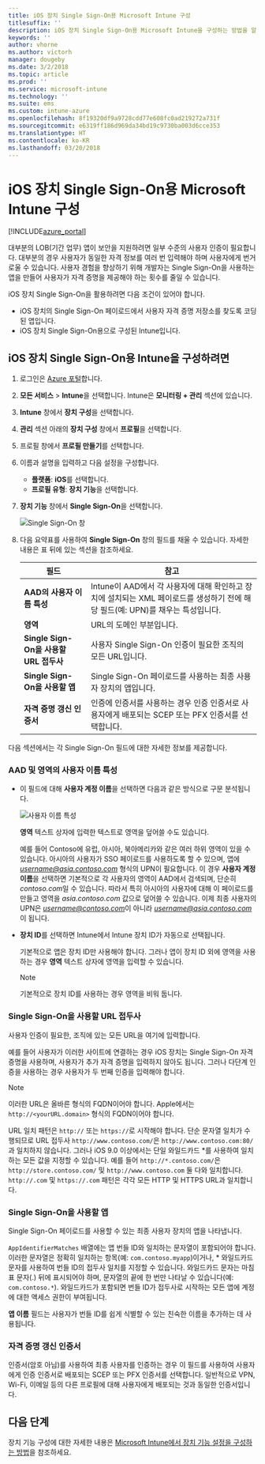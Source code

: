 ```yaml
---
title: iOS 장치 Single Sign-On용 Microsoft Intune 구성
titlesuffix: ''
description: iOS 장치 Single Sign-On용 Microsoft Intune을 구성하는 방법을 알아봅니다.
keywords: ''
author: vhorne
ms.author: victorh
manager: dougeby
ms.date: 3/2/2018
ms.topic: article
ms.prod: ''
ms.service: microsoft-intune
ms.technology: ''
ms.suite: ems
ms.custom: intune-azure
ms.openlocfilehash: 8f19320df9a9728cdd77e608fc0ad219272a731f
ms.sourcegitcommit: e6319ff186d969da34bd19c9730ba003d6cce353
ms.translationtype: HT
ms.contentlocale: ko-KR
ms.lasthandoff: 03/20/2018
---
```

# <a name="configure-microsoft-intune-for-ios-device-single-sign-on"></a>iOS 장치 Single Sign-On용 Microsoft Intune 구성

[!INCLUDE[azure_portal](./includes/azure_portal.md)]

대부분의 LOB(기간 업무) 앱이 보안을 지원하려면 일부 수준의 사용자 인증이 필요합니다. 대부분의 경우 사용자가 동일한 자격 정보를 여러 번 입력해야 하며 사용자에게 번거로울 수 있습니다. 사용자 경험을 향상하기 위해 개발자는 Single Sign-On을 사용하는 앱을 만들어 사용자가 자격 증명을 제공해야 하는 횟수를 줄일 수 있습니다.

iOS 장치 Single Sign-On을 활용하려면 다음 조건이 있어야 합니다.

- iOS 장치의 Single Sign-On 페이로드에서 사용자 자격 증명 저장소를 찾도록 코딩된 앱입니다.
- iOS 장치 Single Sign-On용으로 구성된 Intune입니다.

## <a name="to-configure-intune-for-ios-device-single-sign-on"></a>iOS 장치 Single Sign-On용 Intune을 구성하려면


1. 로그인은 [Azure 포털](https://portal.azure.com)합니다.
2. **모든 서비스** > **Intune**을 선택합니다. Intune은 **모니터링 + 관리** 섹션에 있습니다.
3. **Intune** 창에서 **장치 구성**을 선택합니다.
4. **관리** 섹션 아래의 **장치 구성** 창에서 **프로필**을 선택합니다.
5. 프로필 창에서 **프로필 만들기**를 선택합니다.
6. 이름과 설명을 입력하고 다음 설정을 구성합니다.
   - **플랫폼**: **iOS**를 선택합니다.
   - **프로필 유형**: **장치 기능**을 선택합니다.
7. **장치 기능** 창에서 **Single Sign-On**을 선택합니다.

   ![Single Sign-On 창](./media/sso-blade.png)

8. 다음 요약표를 사용하여 **Single Sign-On** 창의 필드를 채울 수 있습니다. 자세한 내용은 표 뒤에 있는 섹션을 참조하세요.

   |필드  |참고|
   |---------|---------|
   |**AAD의 사용자 이름 특성**|Intune이 AAD에서 각 사용자에 대해 확인하고 장치에 설치되는 XML 페이로드를 생성하기 전에 해당 필드(예: UPN)를 채우는 특성입니다.|
   |**영역**|URL의 도메인 부분입니다.|
   |**Single Sign-On을 사용할 URL 접두사**|사용자 Single Sign-On 인증이 필요한 조직의 모든 URL입니다.|
   |**Single Sign-On을 사용할 앱**|Single Sign-On 페이로드를 사용하는 최종 사용자 장치의 앱입니다.|
   |**자격 증명 갱신 인증서**|인증에 인증서를 사용하는 경우 인증 인증서로 사용자에게 배포되는 SCEP 또는 PFX 인증서를 선택합니다.|

다음 섹션에서는 각 Single Sign-On 필드에 대한 자세한 정보를 제공합니다.

### <a name="username-attribute-from-aad-and-realm"></a>AAD 및 영역의 사용자 이름 특성

- 이 필드에 대해 **사용자 계정 이름**을 선택하면 다음과 같은 방식으로 구문 분석됩니다.

   ![사용자 이름 특성](media/User-name-attribute.png)

   **영역** 텍스트 상자에 입력한 텍스트로 영역을 덮어쓸 수도 있습니다.

   예를 들어 Contoso에 유럽, 아시아, 북아메리카와 같은 여러 하위 영역이 있을 수 있습니다. 아시아의 사용자가 SSO 페이로드를 사용하도록 할 수 있으며, 앱에 *username@asia.contoso.com* 형식의 UPN이 필요합니다. 이 경우 **사용자 계정 이름**을 선택하면 기본적으로 각 사용자의 영역이 AAD에서 검색되며, 단순히 *contoso.com*일 수 있습니다. 따라서 특히 아시아의 사용자에 대해 이 페이로드를 만들고 영역을 *asia.contoso.com* 값으로 덮어쓸 수 있습니다. 이제 최종 사용자의 UPN은 *username@contoso.com*이 아니라 *username@asia.contoso.com*이 됩니다.

- **장치 ID**를 선택하면 Intune에서 Intune 장치 ID가 자동으로 선택됩니다.

   기본적으로 앱은 장치 ID만 사용해야 합니다. 그러나 앱이 장치 ID 외에 영역을 사용하는 경우 **영역** 텍스트 상자에 영역을 입력할 수 있습니다.

   > [!NOTE]
   > 기본적으로 장치 ID를 사용하는 경우 영역을 비워 둡니다.

### <a name="url-prefixes-that-will-use-single-sign-on"></a>Single Sign-On을 사용할 URL 접두사

사용자 인증이 필요한, 조직에 있는 모든 URL을 여기에 입력합니다.

예를 들어 사용자가 이러한 사이트에 연결하는 경우 iOS 장치는 Single Sign-On 자격 증명을 사용하며, 사용자가 추가 자격 증명을 입력하지 않아도 됩니다. 그러나 다단계 인증을 사용하는 경우 사용자가 두 번째 인증을 입력해야 합니다.

> [!NOTE]
> 이러한 URL은 올바른 형식의 FQDN이어야 합니다. Apple에서는 `http://<yourURL.domain>` 형식의 FQDN이어야 합니다.

URL 일치 패턴은 `http://` 또는 `https://`로 시작해야 합니다. 단순 문자열 일치가 수행되므로 URL 접두사 `http://www.contoso.com/`은 `http://www.contoso.com:80/`과 일치하지 않습니다. 그러나 iOS 9.0 이상에서는 단일 와일드카드 \*를 사용하여 일치하는 모든 값을 지정할 수 있습니다. 예를 들어 `http://*.contoso.com/`은 `http://store.contoso.com/` 및 `http://www.contoso.com` 둘 다와 일치합니다.
`http://.com` 및 `https://.com` 패턴은 각각 모든 HTTP 및 HTTPS URL과 일치합니다.

### <a name="apps-that-will-use-single-sign-on"></a>Single Sign-On을 사용할 앱

Single Sign-On 페이로드를 사용할 수 있는 최종 사용자 장치의 앱을 나타냅니다.

`AppIdentifierMatches` 배열에는 앱 번들 ID와 일치하는 문자열이 포함되어야 합니다. 이러한 문자열은 정확히 일치하는 항목(예: `com.contoso.myapp`)이거나, \* 와일드카드 문자를 사용하여 번들 ID의 접두사 일치를 지정할 수 있습니다. 와일드카드 문자는 마침표 문자(.) 뒤에 표시되어야 하며, 문자열의 끝에 한 번만 나타날 수 있습니다(예: `com.contoso.*`). 와일드카드가 포함되면 번들 ID가 접두사로 시작하는 모든 앱에 계정에 대한 액세스 권한이 부여됩니다.

**앱 이름** 필드는 사용자가 번들 ID를 쉽게 식별할 수 있는 친숙한 이름을 추가하는 데 사용됩니다.

### <a name="credential-renewal-certificate"></a>자격 증명 갱신 인증서

인증서(암호 아님)를 사용하여 최종 사용자를 인증하는 경우 이 필드를 사용하여 사용자에게 인증 인증서로 배포되는 SCEP 또는 PFX 인증서를 선택합니다. 일반적으로 VPN, Wi-Fi, 이메일 등의 다른 프로필에 대해 사용자에게 배포되는 것과 동일한 인증서입니다.

## <a name="next-steps"></a>다음 단계

장치 기능 구성에 대한 자세한 내용은 [Microsoft Intune에서 장치 기능 설정을 구성하는 방법](device-features-configure.md)을 참조하세요.
